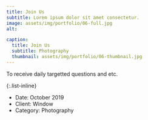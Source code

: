 ```yaml
---
title: Join Us
subtitle: Lorem ipsum dolor sit amet consectetur.
image: assets/img/portfolio/06-full.jpg
alt: 

caption:
  title: Join Us
  subtitle: Photography
  thumbnail: assets/img/portfolio/06-thumbnail.jpg
---
```

To receive daily targetted questions and etc.

{:.list-inline}
- Date: October 2019
- Client: Window
- Category: Photography

